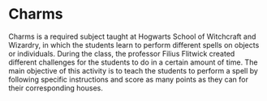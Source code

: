 # Charms

Charms is a required subject taught at Hogwarts School of Witchcraft and Wizardry, in which the students learn to perform different spells on objects or individuals. During the class, the professor Filius Flitwick created different challenges for the students to do in a certain amount of time. The main objective of this activity is to teach the students to perform a spell by following specific instructions and score as many points as they can for their corresponding houses.
